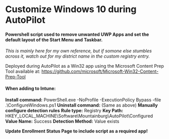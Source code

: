 # Customize Windows 10 during AutoPilot
#### Powershell script used to remove unwanted UWP Apps and set the default layout of the Start Menu and Taskbar.

*This is mainly here for my own reference, but if somone else stumbles across it, watch out for my district name in the custom registry entry.*

 Deployed during AutoPilot as a Win32 app using the Microsoft Content Prep Tool available at: https://github.com/microsoft/Microsoft-Win32-Content-Prep-Tool

#### When adding to Intune:
**Install command:** PowerShell.exe -NoProfile -ExecutionPolicy Bypass -file .\ConfigureWindows.ps1
**Uninstall command:** (Same as above)
**Manually configure detection rules**
**Rule type:** Registry
**Key Path:** HKEY_LOCAL_MACHINE\Software\Mountainburg\AutoPilot\Configured
**Value Name:** Success
**Detection Method:** Value exists

**Update Enrollment Status Page to include script as a required app!**